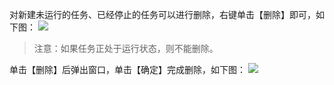 对新建未运行的任务、已经停止的任务可以进行删除，右键单击【删除】即可，如下图：
![](http://imgcache.tcecqpoc.fsphere.cn/image/mc.qcloudimg.com/static/img/a9aaa54ca2b98d20522b9fce591f9122/image.png)
> 注意：如果任务正处于运行状态，则不能删除。

单击【删除】后弹出窗口，单击【确定】完成删除，如下图：
![](http://imgcache.tcecqpoc.fsphere.cn/image/mc.qcloudimg.com/static/img/9e338d9dcdda64efd8496a949474cd05/image.png)
